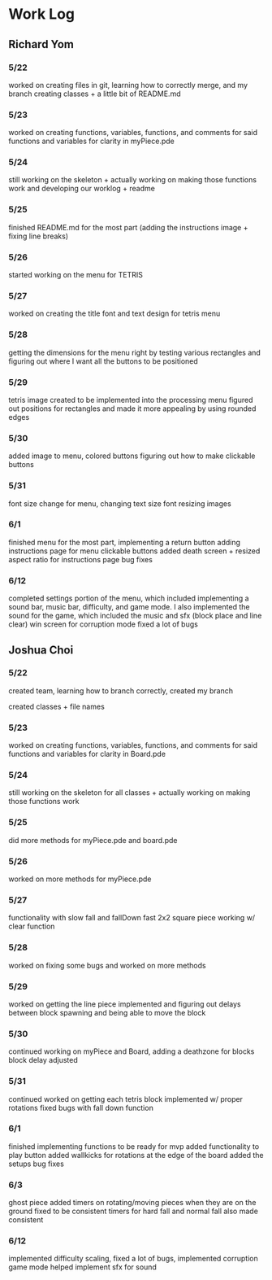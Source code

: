 # Work Log

## Richard Yom

### 5/22

worked on creating files in git, learning how to correctly merge, and my branch
creating classes + a little bit of README.md

### 5/23

worked on creating functions, variables, functions, and comments for said functions and variables for clarity
in myPiece.pde

### 5/24

still working on the skeleton + actually
working on making those functions work and developing our worklog + readme

### 5/25

finished README.md for the most part (adding the instructions image + fixing line breaks)

### 5/26

started working on the menu for TETRIS

### 5/27

worked on creating the title font and text design for tetris menu

### 5/28

getting the dimensions for the menu right by testing various rectangles and
figuring out where I want all the buttons to be positioned

### 5/29

tetris image created to be implemented into the processing menu
figured out positions for rectangles and made it more appealing
by using rounded edges

### 5/30

added image to menu, colored buttons
figuring out how to make clickable buttons

### 5/31

font size change for menu, changing text size font
resizing images

### 6/1

finished menu for the most part, implementing a return button
adding instructions page for menu
clickable buttons
added death screen + resized aspect ratio for instructions page
bug fixes

### 6/12

completed settings portion of the menu, which included implementing a 
sound bar, music bar, difficulty, and game mode. I also implemented the 
sound for the game, which included the music and sfx (block place and line clear)
win screen for corruption mode
fixed a lot of bugs

## Joshua Choi

### 5/22

created team, learning how to branch correctly, created my branch

created classes + file names

### 5/23

worked on creating functions, variables, functions, and comments for said functions and variables for clarity
in Board.pde

### 5/24
still working on the skeleton for all classes + actually
working on making those functions work  

### 5/25

did more methods for myPiece.pde and board.pde

### 5/26

worked on more methods for myPiece.pde

### 5/27

functionality with slow fall and fallDown fast
2x2 square piece working w/ clear function

### 5/28

worked on fixing some bugs and worked on more methods

### 5/29

worked on getting the line piece implemented and figuring out delays between block spawning and being able
to move the block

### 5/30

continued working on myPiece and Board, adding a deathzone for blocks
block delay adjusted

### 5/31

continued worked on getting each tetris block implemented w/ proper rotations
fixed bugs with fall down function

### 6/1

finished implementing functions to be ready for mvp
added functionality to play button
added wallkicks for rotations at the edge of the board
added the setups
bug fixes

### 6/3

ghost piece added
timers on rotating/moving pieces when they are on the ground fixed to be consistent
timers for hard fall and normal fall also made consistent

### 6/12

implemented difficulty scaling, fixed a lot of bugs, implemented corruption game mode 
helped implement sfx for sound
